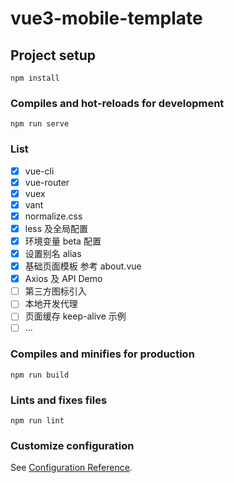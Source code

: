 # vue3-mobile-template

## Project setup
```
npm install
```

### Compiles and hot-reloads for development
```
npm run serve
```

### List
- [x] vue-cli
- [x] vue-router
- [x] vuex
- [x] vant
- [x] normalize.css
- [x] less 及全局配置
- [x] 环境变量 beta 配置
- [x] 设置别名 alias
- [x] 基础页面模板 参考 about.vue
- [x] Axios 及 API Demo
- [ ] 第三方图标引入
- [ ] 本地开发代理
- [ ] 页面缓存 keep-alive 示例
- [ ] ...

### Compiles and minifies for production
```
npm run build
```

### Lints and fixes files
```
npm run lint
```

### Customize configuration
See [Configuration Reference](https://cli.vuejs.org/config/).


